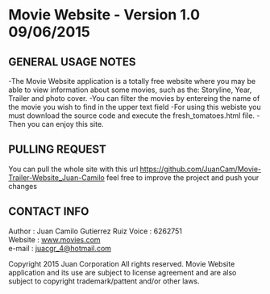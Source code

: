 <h1>Movie Website - Version 1.0 09/06/2015</h1>

GENERAL USAGE NOTES
-------------------
-The Movie Website application is a totally free website where you may be able to view information about some movies, such as the: Storyline, Year, Trailer and photo cover.
-You can filter the movies by entereing the name of the movie you wish to find in the upper text field
-For using this webiste you must download the source code and execute the fresh_tomatoes.html file.
-Then you can enjoy this site.

PULLING REQUEST
------------------
You can pull the whole site with this url https://github.com/JuanCam/Movie-Trailer-Website_Juan-Camilo
feel free to improve the project and push your changes

CONTACT INFO
------------------
Author : Juan Camilo Gutierrez Ruiz
Voice : 6262751<br>
Website : www.movies.com<br>
e-mail : juacgr_4@hotmail.com<br>

Copyright 2015 Juan Corporation All rights reserved.
Movie Website application and its use are subject to license agreement and are also subject to copyright trademark/pattent and/or other laws. 

